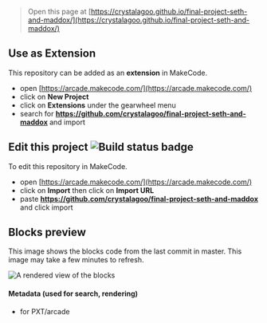  


> Open this page at [https://crystalagoo.github.io/final-project-seth-and-maddox/](https://crystalagoo.github.io/final-project-seth-and-maddox/)

## Use as Extension

This repository can be added as an **extension** in MakeCode.

* open [https://arcade.makecode.com/](https://arcade.makecode.com/)
* click on **New Project**
* click on **Extensions** under the gearwheel menu
* search for **https://github.com/crystalagoo/final-project-seth-and-maddox** and import

## Edit this project ![Build status badge](https://github.com/crystalagoo/final-project-seth-and-maddox/workflows/MakeCode/badge.svg)

To edit this repository in MakeCode.

* open [https://arcade.makecode.com/](https://arcade.makecode.com/)
* click on **Import** then click on **Import URL**
* paste **https://github.com/crystalagoo/final-project-seth-and-maddox** and click import

## Blocks preview

This image shows the blocks code from the last commit in master.
This image may take a few minutes to refresh.

![A rendered view of the blocks](https://github.com/crystalagoo/final-project-seth-and-maddox/raw/master/.github/makecode/blocks.png)

#### Metadata (used for search, rendering)

* for PXT/arcade
<script src="https://makecode.com/gh-pages-embed.js"></script><script>makeCodeRender("{{ site.makecode.home_url }}", "{{ site.github.owner_name }}/{{ site.github.repository_name }}");</script>
